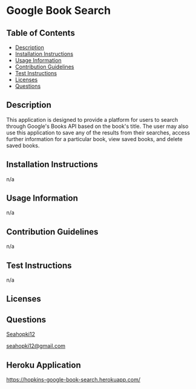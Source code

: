 # Google Book Search
## Table of Contents

* [Description](#description)
* [Installation Instructions](#installation-instructions)
* [Usage Information](#usage-information)
* [Contribution Guidelines](#contribution-guidelines)
* [Test Instructions](#test-instructions)
* [Licenses](#licenses)
* [Questions](#questions)
## Description
This application is designed to provide a platform for users to search through Google's Books API based on the book's title. The user may also use this application to save any of the results from their searches, access further information for a particular book, view saved books, and delete saved books.
## Installation Instructions
n/a
## Usage Information
n/a
## Contribution Guidelines
n/a
## Test Instructions
n/a
## Licenses

## Questions
[Seahopki12](https://github.com/Seahopki12)

<seahopki12@gmail.com>

## Heroku Application

<https://hopkins-google-book-search.herokuapp.com/>
